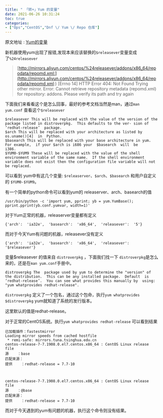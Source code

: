 ```yaml
---
title: " 「转+」Yum 的变量"
date: 2021-06-26 10:31:24
toc: true
categories:
- ["Ops","CentOS","Dnf \/ Yum \/ Repo 仓库"]
---
```


原文地址 : [Yum的变量](http://www.opstool.com/article/294)

新机器使用yum出现了报错,发现本来应该替换的`$releasever`变量变成了`%24releasever`

> [http://mirrors.aliyun.com/centos/%24releasever/addons/x86_64/repodata/repomd.xml:](http://mirrors.aliyun.com/centos/%24releasever/addons/x86_64/repodata/repomd.xml:) [Errno 14] HTTP Error 404: Not Found  Trying other mirror.  Error:  Cannot retrieve repository metadata (repomd.xml)  for repository: addons.  Please verify its path and  try again


下面我们来看看这个是怎么回事，最好的参考文档当然是man，通过`man yum.conf` 查看这个`$releasever`




```
$releasever This will be replaced with the value of the version of the package listed in distroverpkg.  This defaults to the ver- sion of ‘redhat-release’  package. 
$arch This will be replaced with your architecture as listed by os.uname()[4]  in  Python. 
$basearch This will be replaced with your base architecture in yum.  For example,  if your $arch is i686 your  $basearch  will  be
i386. 
$YUM0-$YUM9 These will be replaced with the value of the shell environment variable of the same name.  If the shell environment
variable does not exist then the configuration file variable will not be replaced.
```

可以看到 yum中有这几个变量: `$releaserver`、`$arch`、`$basearch` 和用户自定义的 `$YUM0-$YUM9`。


有一个简单的python命令可以看到yum的 releaserver、arch、basearch的值

```
/usr/bin/python -c 'import yum, pprint; yb = yum.YumBase(); pprint.pprint(yb.conf.yumvar, width=1)'
```

对于Yum正常的机器，releaserver变量都有定义

```
{'arch':  'ia32e',  'basearch':  'x86_64',  'releasever':  '5'}
```

而对于今天Yum有问题的机器，releasever没有定义

```
{'arch':  'ia32e',  'basearch':  'x86_64',  'releasever':  '$releasever'}
```

变量$releasever 的值来自 `distroverpkg` ，下面我们找一下 `distroverpkg`是怎么来的，还是在`man yum.conf`手册中。

```
distroverpkg The  package used by yum to determine the "version" of the distribution.  This can be any installed package.  Default  is  ‘redhat-release’.  You can see what provides this manually by  using:  "yum whatprovides redhat-release".
```

`distroverpkg` 定义了一个包名，通过这个包命，执行`yum whatprovides $distroverpkg` yum就知道了系统的发行版本。


这里默认的值是redhat-release。

对于正常的CentOS系统。执行`yum whatprovides redhat-release` 可以看到结果

```
已加载插件：fastestmirror
Loading mirror speeds from cached hostfile
 * remi-safe: mirrors.tuna.tsinghua.edu.cn
centos-release-7-7.1908.0.el7.centos.x86_64 : CentOS Linux release file
源    ：base
匹配来源：
提供    ：redhat-release = 7.7-10



centos-release-7-7.1908.0.el7.centos.x86_64 : CentOS Linux release file
源    ：@base
匹配来源：
提供    ：redhat-release = 7.7-10
```

而对于今天遇到的yum有问题的机器，执行这个命令则没有结果。

